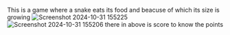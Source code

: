 This is a game where a snake eats its food and beacuse of which its size is growing 
![Screenshot 2024-10-31 155225](https://github.com/user-attachments/assets/1225ce74-34f6-40b1-8442-a734a6e6b46b)
![Screenshot 2024-10-31 155206](https://github.com/user-attachments/assets/4add77f1-cb50-4042-8b3a-ccb88459908a)
there in above is score to know the points

